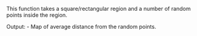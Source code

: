 This function takes a square/rectangular region and a number of random points inside the region.

Output: -  Map of average distance from the random points.
